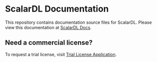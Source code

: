 # ScalarDL Documentation

This repository contains documentation source files for ScalarDL. Please view this documentation at [ScalarDL Docs](https://scalardl.scalar-labs.com/docs).

## Need a commercial license?

To request a trial license, visit [Trial License Application](https://scalar-labs.com/application).
